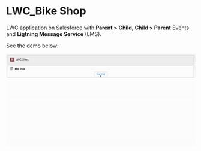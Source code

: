 # LWC_Bike Shop

LWC application on Salesforce with **Parent > Child**, **Child > Parent** Events and **Ligtning Message Service** (LMS).

See the demo below:

![This is an image](LWC_Bike_Demo.gif)
